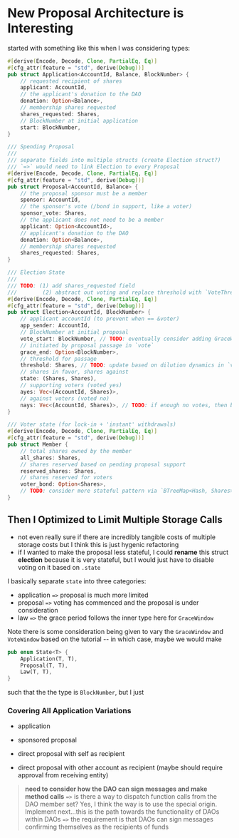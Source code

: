 # New Proposal Architecture is Interesting

started with something like this when I was considering types:

```rust
#[derive(Encode, Decode, Clone, PartialEq, Eq)]
#[cfg_attr(feature = "std", derive(Debug))]
pub struct Application<AccountId, Balance, BlockNumber> {
    // requested recipient of shares
    applicant: AccountId,
    // the applicant's donation to the DAO
    donation: Option<Balance>,
    // membership shares requested
    shares_requested: Shares,
    // BlockNumber at initial application
    start: BlockNumber,
}

/// Spending Proposal
///
/// separate fields into multiple structs (create Election struct?)
/// `=>` would need to link Election to every Proposal
#[derive(Encode, Decode, Clone, PartialEq, Eq)]
#[cfg_attr(feature = "std", derive(Debug))]
pub struct Proposal<AccountId, Balance> {
    // the proposal sponsor must be a member
    sponsor: AccountId,
    // the sponsor's vote (/bond in support, like a voter)
    sponsor_vote: Shares,
    // the applicant does not need to be a member
    applicant: Option<AccountId>,
    // applicant's donation to the DAO
    donation: Option<Balance>,
    // membership shares requested
    shares_requested: Shares,
}

/// Election State
///
/// TODO: (1) add shares_requested field
///        (2) abstract out voting and replace threshold with `VoteThreshold` for more algorithms
#[derive(Encode, Decode, Clone, PartialEq, Eq)]
#[cfg_attr(feature = "std", derive(Debug))]
pub struct Election<AccountId, BlockNumber> {
    // applicant accountId (to prevent when == &voter)
    app_sender: AccountId,
    // BlockNumber at initial proposal
    vote_start: BlockNumber, // TODO: eventually consider adding GraceWindow and VoteWindow; unique to every proposal (~complexity for flexibility)
    // initiated by proposal passage in `vote`
    grace_end: Option<BlockNumber>,
    // threshold for passage
    threshold: Shares, // TODO: update based on dilution dynamics in `vote` (like in MolochDAO); calculate_threshold based on donation/shares ratio relative to average
    // shares in favor, shares against
    state: (Shares, Shares),
    // supporting voters (voted yes)
    ayes: Vec<(AccountId, Shares)>,
    // against voters (voted no)
    nays: Vec<(AccountId, Shares)>, // TODO: if enough no votes, then bond slashed `=>` otherwise returned
}

/// Voter state (for lock-in + 'instant' withdrawals)
#[derive(Encode, Decode, Clone, PartialEq, Eq)]
#[cfg_attr(feature = "std", derive(Debug))]
pub struct Member {
    // total shares owned by the member
    all_shares: Shares,
    // shares reserved based on pending proposal support
    reserved_shares: Shares,
    // shares reserved for voters
    voter_bond: Option<Shares>,
    // TODO: consider more stateful pattern via `BTreeMap<Hash, Shares>` for vote pairs
}
```

## Then I Optimized to Limit Multiple Storage Calls

* not even really sure if there are incredibly tangible costs of multiple storage costs but I think this is just hygenic refactoring
* if I wanted to make the proposal less stateful, I could **rename** this struct **election** because it is very stateful, but I would just have to disable voting on it based on `.state`

I basically separate `state` into three categories: 
* application `=>` proposal is much more limited
* proposal `=>` voting has commenced and the proposal is under consideration
* law `=>` the grace period follows the inner type here for `GraceWindow`

Note there is some consideration being given to vary the `GraceWindow` and `VoteWindow` based on the tutorial -- in which case, maybe we would make 

```rust
pub enum State<T> {
    Application(T, T),
    Proposal(T, T),
    Law(T, T),
}
```
such that the the type is `BlockNumber`, but I just 


### Covering All Application Variations

* application

* sponsored proposal

* direct proposal with self as recipient

* direct proposal with other account as recipient (maybe should require approval from receiving entity)

> **need to consider how the DAO can sign messages and make method calls** `=>` is there a way to dispatch function calls from the DAO member set? Yes, I think the way is to use the special origin. Implement next...this is the path towards the functionality of DAOs within DAOs `=>` the requirement is that DAOs can sign messages confirming themselves as the recipients of funds